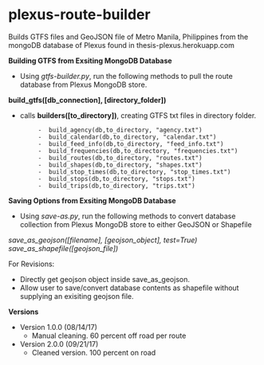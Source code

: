 # plexus-route-builder
Builds GTFS files and GeoJSON file of Metro Manila, Philippines from the mongoDB database of Plexus found in thesis-plexus.herokuapp.com

<b>Building GTFS from Exsiting MongoDB Database</b>

 - Using <i>gtfs-builder.py</i>, run the following methods to pull the route database from Plexus MongoDB store.

<b>build_gtfs([db_connection], [directory_folder])</b>
 - calls <b>builders([to_directory])</b>, creating GTFS txt files in directory folder.
 
            -  build_agency(db,to_directory, "agency.txt")
            -  build_calendar(db,to_directory, "calendar.txt")
            -  build_feed_info(db,to_directory, "feed_info.txt")
            -  build_frequencies(db,to_directory, "frequencies.txt")
            -  build_routes(db,to_directory, "routes.txt")
            -  build_shapes(db,to_directory, "shapes.txt")
            -  build_stop_times(db,to_directory, "stop_times.txt")
            -  build_stops(db,to_directory, "stops.txt")
            -  build_trips(db,to_directory, "trips.txt")
 
 <b>Saving Options from Exsiting MongoDB Database</b>
 
  - Using <i>save-as.py</i>, run the following methods to convert database collection from Plexus MongoDB store to either GeoJSON or Shapefile
  
  <i>save_as_geojson([filename], [geojson_object], test=True)</i>
  <i>save_as_shapefile([geojson_file])</i>
  
  For Revisions: 
  - Directly get geojson object inside save_as_geojson. 
  - Allow user to save/convert database contents as shapefile without supplying an exisiting geojson file.

<b>Versions</b>
 - Version 1.0.0 (08/14/17)
   - Manual cleaning. 60 percent off road per route
 - Version 2.0.0 (09/21/17)
   - Cleaned version. 100 percent on road
